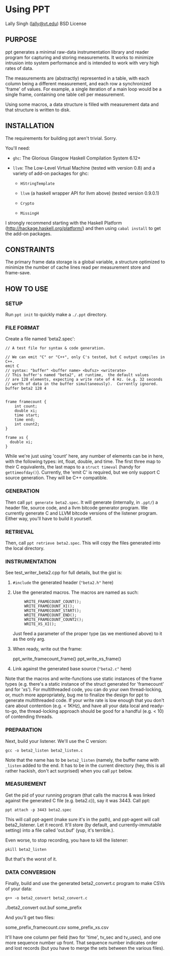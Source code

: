 
Using PPT
=========

Lally Singh (lally@vt.edu)
BSD License

PURPOSE
-------

ppt generates a minimal raw-data instrumentation library and reader
program for capturing and storing measurements.  It works to minimize
intrusion into system performance and is intended to work with very
high rates of data.

The measurements are (abstractly) represented in a table, with each
column being a different measurement, and each row a synchronized
'frame' of values.  For example, a single iteration of a main loop
would be a single frame, containing one table cell per measurement.

Using some macros, a data structure is filled with measurement data
and that structure is written to disk.  

INSTALLATION
------------

The requirements for building ppt aren't trivial.  Sorry.

You'll need:

 -  `ghc`: The Glorious Glasgow Haskell Compilation System  6.12+

 -  `llvm`: The Low-Level Virtual Machine (tested with version 0.8)
     and a variety of add-on packages for ghc:

    - `HStringTemplate`

    - `llvm` (a haskell wrapper API for llvm above) (tested version 0.9.0.1)

    - `Crypto`

    - `MissingH`


I strongly recommend starting with the Haskell Platform 
(http://hackage.haskell.org/platform/) and then using 
`cabal install` to get the add-on packages.

CONSTRAINTS
-----------

The primary frame data storage is a global variable, a structure
optimized to minimize the number of cache lines read per measurement
store and frame-save.

HOW TO USE
----------

### SETUP

Run `ppt init` to quickly make a `./.ppt` directory.

### FILE FORMAT

Create a file named 'beta2.spec':

    // A test file for syntax & code generation.
    
    // We can emit "C" or "C++", only C's tested, but C output compiles in C++.
    emit C
    // syntax: "buffer" <buffer name> <bufsz> <writerate>
    // This buffer's named "beta2", at runtime,  the default values
    // are 128 elements, expecting a write rate of 4 Hz. (e.g. 32 seconds
    // worth of data in the buffer simultaneously).  Currently ignored.
    buffer beta2 128 4
    
    
    frame framecount {
        int count;
        double xi;
        time start;
        time end;
        int count2;
    } 
    
    frame xs {
      double xi;
    }
    

While we're just using 'count' here, any number of elements can be in here,
with the following types: int, float, double, and time.  The first three map to
their C equivalents, the last maps to a `struct timeval` (handy for
`gettimeofday()`).  Currently, the 'emit C' is required, but we only support C
source generation.  They will be C++ compatible.

### GENERATION

Then call `ppt generate beta2.spec`.  It will generate (internally, in `.ppt/`) a
header file, source code, and a llvm bitcode generator program.  We currently 
generate C and LLVM bitcode versions of the listener program.  Either way, you'll
have to build it yourself.

### RETRIEVAL

Then, call `ppt retrieve beta2.spec`.  This will copy the files generated into
the local directory.

### INSTRUMENTATION

See test_writer_beta2.cpp for full details, but the gist is:

1. `#include` the generated header (`"beta2.h"` here)

2. Use the generated macros.  The macros are named as such:

            WRITE_FRAMECOUNT_COUNT();
            WRITE_FRAMECOUNT_XI();
            WRITE_FRAMECOUNT_START();
            WRITE_FRAMECOUNT_END();
            WRITE_FRAMECOUNT_COUNT2();
            WRITE_XS_XI();

    Just feed a parameter of the proper type (as we mentioned above) to it as the only arg.

3. When ready, write out the frame:

    ppt_write_framecount_frame()
    ppt_write_xs_frame()

4. Link against the generated base source (`"beta2.c"` here)

Note that the macros and write-functions use static instances of the frame
types (e.g.  there's a static instance of the struct generated for 'framecount'
and for 'xs').  For multithreaded code, you can do your own thread-locking, or,
much more appropriately, bug me to finalize the design for ppt to generate
multithreaded code.  If your write rate is low enough that you don't care about
contention (e.g. < 1KHz), and have all your data local and ready-to-go, the
thread-locking approach should be good for a handful (e.g. < 10) of contending
threads.


### PREPARATION

Next, build your listener.  We'll use the C version:

    gcc -o beta2_listen beta2_listen.c

Note that the name has to be `beta2_listen` (namely, the buffer name with `_listen`
added to the end.  It has to be in the current directory (hey, this is all
rather hackish, don't act surprised) when you call `ppt` below.

### MEASUREMENT

Get the pid of your running program (that calls the macros & was linked against
the generated C file (e.g. beta2.c)), say it was 3443.  Call ppt:

    ppt attach -p 3443 beta2.spec

This will call ppt-agent (make sure it's in the path), and ppt-agent will call
beta2_listener.  Let it record.  It'll store (by default, and
currently-immutable setting) into a file called 'out.buf' (yup, it's
terrible.).

Even worse, to stop recording, you have to kill the listener:

    pkill beta2_listen

But that's the worst of it.

### DATA CONVERSION

Finally, build and use the generated beta2_convert.c program to make CSVs of your data:

    g++ -o beta2_convert beta2_convert.c

./beta2_convert out.buf some_prefix

And you'll get two files:

some_prefix_framecount.csv
some_prefix_xs.csv

It'll have one column per field (two for 'time', tv_sec and tv_usec), and one
more sequence number up front.  That sequence number indicates order and lost
records (but you have to merge the sets between
the various files).
